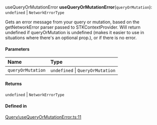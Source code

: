 useQueryOrMutationError
**useQueryOrMutationError**(`queryOrMutation`): `undefined` \| `NetworkErrorType`

Gets an error message from your query or mutation, based on the getNetworkError
parser passed to STKContextProvider.
Will return undefined if queryOrMutation is undefined (makes it easier to use in situations where
there's an optional prop.), or if there is no error.

#### Parameters

| Name | Type |
| :------ | :------ |
| `queryOrMutation` | `undefined` \| `QueryOrMutation` |

#### Returns

`undefined` \| `NetworkErrorType`

#### Defined in

[Query/useQueryOrMutationError.ts:11](https://github.com/iway1/stack-native/blob/8a81454/react-native/src/hooks/Query/useQueryOrMutationError.ts#L11)